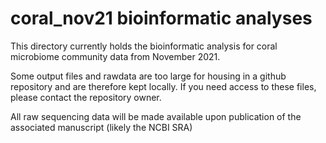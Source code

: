 # coral_nov21 bioinformatic analyses

This directory currently holds the bioinformatic analysis for coral microbiome community data from November 2021.

Some output files and rawdata are too large for housing in a github repository and are therefore kept locally.
If you need access to these files, please contact the repository owner. 

All raw sequencing data will be made available upon publication of the associated manuscript (likely the NCBI SRA)